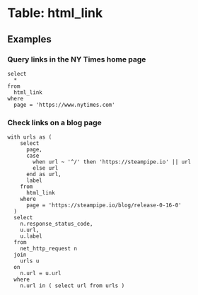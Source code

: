 # Table: html_link

## Examples

### Query links in the NY Times home page

```
select
  *
from
  html_link
where
  page = 'https://www.nytimes.com'
```

### Check links on a blog page

```
with urls as (
    select
      page,
      case 
        when url ~ '^/' then 'https://steampipe.io' || url
        else url
      end as url,
      label
    from
      html_link
    where
      page = 'https://steampipe.io/blog/release-0-16-0'
  )
  select
    n.response_status_code,
    u.url,
    u.label
  from
    net_http_request n
  join
    urls u
  on 
    n.url = u.url
  where 
    n.url in ( select url from urls )
```
